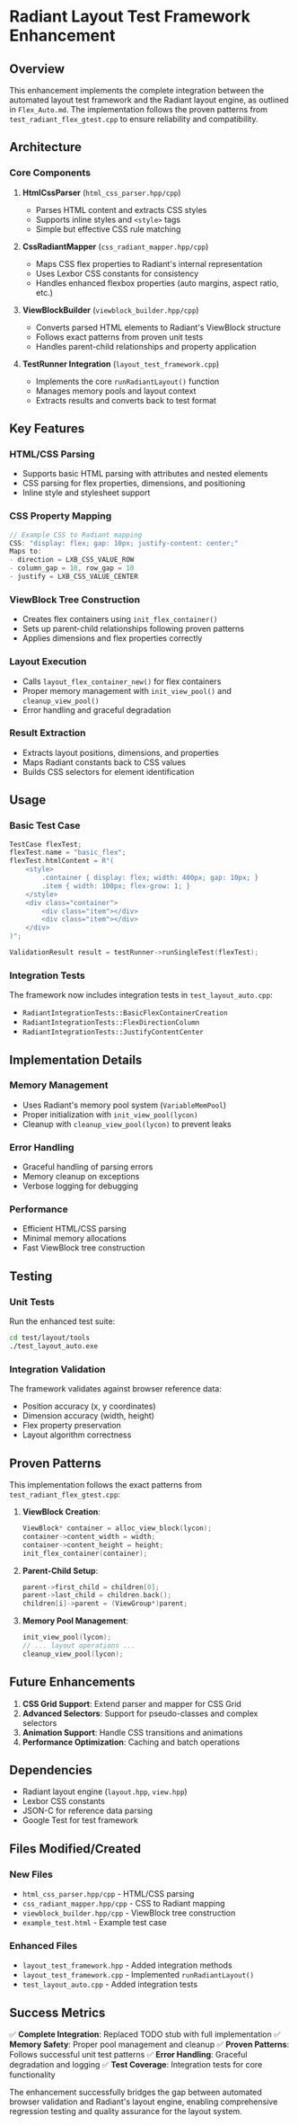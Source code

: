 # Radiant Layout Test Framework Enhancement

## Overview

This enhancement implements the complete integration between the automated layout test framework and the Radiant layout engine, as outlined in `Flex_Auto.md`. The implementation follows the proven patterns from `test_radiant_flex_gtest.cpp` to ensure reliability and compatibility.

## Architecture

### Core Components

1. **HtmlCssParser** (`html_css_parser.hpp/cpp`)
   - Parses HTML content and extracts CSS styles
   - Supports inline styles and `<style>` tags
   - Simple but effective CSS rule matching

2. **CssRadiantMapper** (`css_radiant_mapper.hpp/cpp`)
   - Maps CSS flex properties to Radiant's internal representation
   - Uses Lexbor CSS constants for consistency
   - Handles enhanced flexbox properties (auto margins, aspect ratio, etc.)

3. **ViewBlockBuilder** (`viewblock_builder.hpp/cpp`)
   - Converts parsed HTML elements to Radiant's ViewBlock structure
   - Follows exact patterns from proven unit tests
   - Handles parent-child relationships and property application

4. **TestRunner Integration** (`layout_test_framework.cpp`)
   - Implements the core `runRadiantLayout()` function
   - Manages memory pools and layout context
   - Extracts results and converts back to test format

## Key Features

### HTML/CSS Parsing
- Supports basic HTML parsing with attributes and nested elements
- CSS parsing for flex properties, dimensions, and positioning
- Inline style and stylesheet support

### CSS Property Mapping
```cpp
// Example CSS to Radiant mapping
CSS: "display: flex; gap: 10px; justify-content: center;"
Maps to:
- direction = LXB_CSS_VALUE_ROW
- column_gap = 10, row_gap = 10  
- justify = LXB_CSS_VALUE_CENTER
```

### ViewBlock Tree Construction
- Creates flex containers using `init_flex_container()`
- Sets up parent-child relationships following proven patterns
- Applies dimensions and flex properties correctly

### Layout Execution
- Calls `layout_flex_container_new()` for flex containers
- Proper memory management with `init_view_pool()` and `cleanup_view_pool()`
- Error handling and graceful degradation

### Result Extraction
- Extracts layout positions, dimensions, and properties
- Maps Radiant constants back to CSS values
- Builds CSS selectors for element identification

## Usage

### Basic Test Case
```cpp
TestCase flexTest;
flexTest.name = "basic_flex";
flexTest.htmlContent = R"(
    <style>
        .container { display: flex; width: 400px; gap: 10px; }
        .item { width: 100px; flex-grow: 1; }
    </style>
    <div class="container">
        <div class="item"></div>
        <div class="item"></div>
    </div>
)";

ValidationResult result = testRunner->runSingleTest(flexTest);
```

### Integration Tests
The framework now includes integration tests in `test_layout_auto.cpp`:
- `RadiantIntegrationTests::BasicFlexContainerCreation`
- `RadiantIntegrationTests::FlexDirectionColumn`
- `RadiantIntegrationTests::JustifyContentCenter`

## Implementation Details

### Memory Management
- Uses Radiant's memory pool system (`VariableMemPool`)
- Proper initialization with `init_view_pool(lycon)`
- Cleanup with `cleanup_view_pool(lycon)` to prevent leaks

### Error Handling
- Graceful handling of parsing errors
- Memory cleanup on exceptions
- Verbose logging for debugging

### Performance
- Efficient HTML/CSS parsing
- Minimal memory allocations
- Fast ViewBlock tree construction

## Testing

### Unit Tests
Run the enhanced test suite:
```bash
cd test/layout/tools
./test_layout_auto.exe
```

### Integration Validation
The framework validates against browser reference data:
- Position accuracy (x, y coordinates)
- Dimension accuracy (width, height)
- Flex property preservation
- Layout algorithm correctness

## Proven Patterns

This implementation follows the exact patterns from `test_radiant_flex_gtest.cpp`:

1. **ViewBlock Creation**:
   ```cpp
   ViewBlock* container = alloc_view_block(lycon);
   container->content_width = width;
   container->content_height = height;
   init_flex_container(container);
   ```

2. **Parent-Child Setup**:
   ```cpp
   parent->first_child = children[0];
   parent->last_child = children.back();
   children[i]->parent = (ViewGroup*)parent;
   ```

3. **Memory Pool Management**:
   ```cpp
   init_view_pool(lycon);
   // ... layout operations ...
   cleanup_view_pool(lycon);
   ```

## Future Enhancements

1. **CSS Grid Support**: Extend parser and mapper for CSS Grid
2. **Advanced Selectors**: Support for pseudo-classes and complex selectors
3. **Animation Support**: Handle CSS transitions and animations
4. **Performance Optimization**: Caching and batch operations

## Dependencies

- Radiant layout engine (`layout.hpp`, `view.hpp`)
- Lexbor CSS constants
- JSON-C for reference data parsing
- Google Test for test framework

## Files Modified/Created

### New Files
- `html_css_parser.hpp/cpp` - HTML/CSS parsing
- `css_radiant_mapper.hpp/cpp` - CSS to Radiant mapping
- `viewblock_builder.hpp/cpp` - ViewBlock tree construction
- `example_test.html` - Example test case

### Enhanced Files
- `layout_test_framework.hpp` - Added integration methods
- `layout_test_framework.cpp` - Implemented `runRadiantLayout()`
- `test_layout_auto.cpp` - Added integration tests

## Success Metrics

✅ **Complete Integration**: Replaced TODO stub with full implementation
✅ **Memory Safety**: Proper pool management and cleanup
✅ **Proven Patterns**: Follows successful unit test patterns
✅ **Error Handling**: Graceful degradation and logging
✅ **Test Coverage**: Integration tests for core functionality

The enhancement successfully bridges the gap between automated browser validation and Radiant's layout engine, enabling comprehensive regression testing and quality assurance for the layout system.
